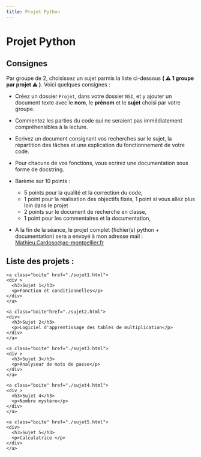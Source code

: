 ```yaml
---
title: Projet Python
---
```


# Projet Python


## Consignes

Par groupe de 2, choisissez un sujet parmis la liste ci-dessous **( ⚠️ 1 groupe par projet ⚠️ )**. Voici quelques consignes :

- Créez un dossier `Projet`, dans votre dossier `NSI`, et y ajouter un document texte avec le **nom**, le **prénom** et le **sujet** choisi par votre groupe.
- Commentez les parties du code qui ne seraient pas immédiatement compréhensibles à la lecture.
- Ecrivez un document consignant vos recherches sur le sujet, la répartition des tâches et une explication du fonctionnement de votre code.
- Pour chacune de vos fonctions, vous ecrirez une documentation sous forme de docstring.
- Barème sur 10 points :

    - 5 points pour la qualité et la correction du code, 
    - 1 point pour la réalisation des objectifs fixés, 1 point si vous allez plus loin dans le projet
    - 2 points sur le document de recherche en classe,
    - 1 point pour les commentaires et la documentation,
- A la fin de la séance, le projet complet (fichier(s) python + documentation) sera a envoyé à mon adresse mail : Mathieu.Cardoso@ac-montpellier.fr 

## Liste des projets :

<div class="cours-section">
  <div class="boites-lecons">

    <a class="boite" href="./sujet1.html">
    <div >
      <h3>Sujet 1</h3>
      <p>Fonction et conditionnelles</p>
    </div>
    </a>
    
    <a class="boite"href="./sujet2.html">
    <div>
      <h3>Sujet 2</h3>
      <p>Logiciel d'apprentissage des tables de multiplication</p>
    </div>
    </a>

    <a class="boite" href="./sujet3.html">
    <div >
      <h3>Sujet 3</h3>
      <p>Analyseur de mots de passe</p>
    </div>
    </a>
        
    <a class="boite" href="./sujet4.html">
    <div >
      <h3>Sujet 4</h3>
      <p>Nombre mystère</p>
    </div>
    </a>
    
    <a class="boite" href="./sujet5.html">
    <div>
      <h3>Sujet 5</h3>
      <p>Calculatrice </p>
    </div>
    </a>
  </div>
</div>

